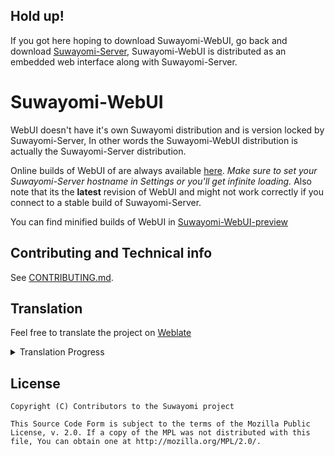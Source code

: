 ## Hold up!
If you got here hoping to download Suwayomi-WebUI, go back and download [Suwayomi-Server](https://github.com/Suwayomi/Suwayomi-Server), Suwayomi-WebUI is distributed as an embedded web interface along with Suwayomi-Server.

# Suwayomi-WebUI
WebUI doesn't have it's own Suwayomi distribution and is version locked by Suwayomi-Server, In other words the Suwayomi-WebUI distribution is actually the Suwayomi-Server distribution.

Online builds of WebUI of are always available [here](https://suwayomi-webui-preview.github.io/). 
*Make sure to set your Suwayomi-Server hostname in Settings or you'll get infinite loading.* Also note that its the **latest** revision of WebUI and might not work correctly if you connect to a stable build of Suwayomi-Server.

You can find minified builds of WebUI in [Suwayomi-WebUI-preview](https://github.com/Suwayomi/Suwayomi-WebUI-preview)

## Contributing and Technical info
See [CONTRIBUTING.md](./CONTRIBUTING.md).

## Translation
Feel free to translate the project on [Weblate](https://hosted.weblate.org/projects/suwayomi/suwayomi-webui/)

<details><summary>Translation Progress</summary>
<a href="https://hosted.weblate.org/engage/suwayomi-webui/">
<img src="https://hosted.weblate.org/widgets/suwayomi/-/suwayomi-webui/multi-auto.svg" alt="Translation status" />
</a>
</details>

## License

    Copyright (C) Contributors to the Suwayomi project

    This Source Code Form is subject to the terms of the Mozilla Public
    License, v. 2.0. If a copy of the MPL was not distributed with this
    file, You can obtain one at http://mozilla.org/MPL/2.0/.
